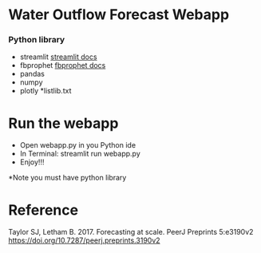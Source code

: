 ﻿# Water Outflow Forecast Webapp
 ### Python library ###
 - streamlit [streamlit docs](https://streamlit.io)
 - fbprophet [fbprophet docs](https://facebook.github.io/prophet/)
 - pandas
 - numpy
 - plotly
*listlib.txt

# Run the webapp
- Open webapp.py in you Python ide
- In Terminal: streamlit run webapp.py 
- Enjoy!!!

*Note you must have python library

# Reference

Taylor SJ, Letham B. 2017. Forecasting at scale. PeerJ Preprints 5:e3190v2 https://doi.org/10.7287/peerj.preprints.3190v2
